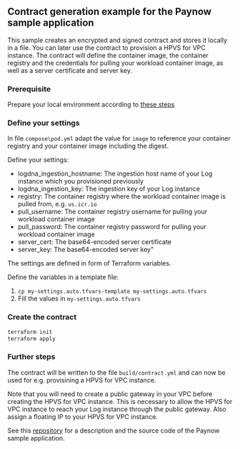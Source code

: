## Contract generation example for the Paynow sample application

This sample creates an encrypted and signed contract and stores it locally in a file. You can later use the contract to provision a HPVS for VPC instance.
The contract will define the container image, the container registry and the credentials for pulling your workload container image, as well as a server certificate and server key.

### Prerequisite

Prepare your local environment according to [these steps](../README.md)

### Define your settings

In file `compose\pod.yml` adapt the value for `image` to reference your container registry and your container image including the digest.

Define your settings:
- logdna_ingestion_hostname: The ingestion host name of your Log instance which you provisioned previously
- logdna_ingestion_key: The ingestion key of your Log instance
- registry: The container registry where the workload container image is pulled from, e.g. `us.icr.io`
- pull_username: The container registry username for pulling your workload container image
- pull_password: The container registry password for pulling your workload container image
- server_cert: The base64-encoded server certificate
- server_key: The base64-encoded server key"

The settings are defined in form of Terraform variables.

Define the variables in a template file:

1. `cp my-settings.auto.tfvars-template my-settings.auto.tfvars`
2. Fill the values in `my-settings.auto.tfvars`

### Create the contract

```bash
terraform init
terraform apply
```

### Further steps

The contract will be written to the file `build/contract.yml` and can now be used for e.g. provisining a HPVS for VPC instance.

Note that you will need to create a public gateway in your VPC before creating the HPVS for VPC instance. This is necessary to allow the HPVS for VPC instance to reach your Log instance through the public gateway. Also assign a floating IP to your HPVS for VPC instance.

See this [repository](https://github.com/ibm-hyper-protect/paynow-website) for a description and the source code of the Paynow sample application.

